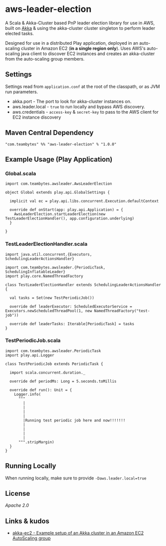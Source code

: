aws-leader-election
==========

A Scala & Akka-Cluster based PnP leader election library for use in AWS, built on [Akka](http://akka.io/) & using the akka-cluster cluster singleton to perform leader elected tasks.

Designed for use in a distributed Play application, deployed in an auto-scaling cluster in Amazon EC2 (**in a single region only**).
Uses AWS's auto-scaling java client to discover EC2 instances and creates an akka-cluster from the auto-scaling group members.

Settings
-------
Settings read from `application.conf` at the root of the classpath, or as JVM run parameters.
- akka.port - The port to look for akka-cluster instances on.
- aws.leader.local - `true` to run locally and bypass AWS discovery.
- aws.credentials - `access-key` & `secret-key` to pass to the AWS client for EC2 instance discovery

Maven Central Dependency
-------
    "com.teambytes" %% "aws-leader-election" % "1.0.0"

Example Usage (Play Application)
-------

### Global.scala

    import com.teambytes.awsleader.AwsLeaderElection
    
    object Global extends play.api.GlobalSettings {
    
      implicit val ec = play.api.libs.concurrent.Execution.defaultContext
    
      override def onStart(app: play.api.Application) = {
        AwsLeaderElection.startLeaderElection(new TestLeaderElectionHandler(), app.configuration.underlying)
      }
    
    }
    
### TestLeaderElectionHandler.scala

    import java.util.concurrent.{Executors, SchedulingLeaderActionsHandler}
    
    import com.teambytes.awsleader.{PeriodicTask, SchedulingInflatableLeader}
    import play.core.NamedThreadFactory
    
    class TestLeaderElectionHandler extends SchedulingLeaderActionsHandler {
    
      val tasks = Set(new TestPeriodicJob())
    
      override def leaderExecutor: ScheduledExecutorService = Executors.newScheduledThreadPool(1, new NamedThreadFactory("test-job"))
    
      override def leaderTasks: Iterable[PeriodicTask] = tasks
    }

### TestPeriodicJob.scala

    import com.teambytes.awsleader.PeriodicTask
    import play.api.Logger
    
    class TestPeriodicJob extends PeriodicTask {
    
      import scala.concurrent.duration._
    
      override def periodMs: Long = 5.seconds.toMillis
    
      override def run(): Unit = {
        Logger.info(
          """
            |
            |
            |
            |
            |Running test periodic job here and now!!!!!!!
            |
            |
            |
            |
          """.stripMargin)
      }
    }

Running Locally
-------

When running locally, make sure to provide `-Daws.leader.local=true`

License
-------

*Apache 2.0*

Links & kudos
-------------

* [akka-ec2 - Example setup of an Akka cluster in an Amazon EC2 AutoScaling group](https://github.com/chrisloy/akka-ec2)

